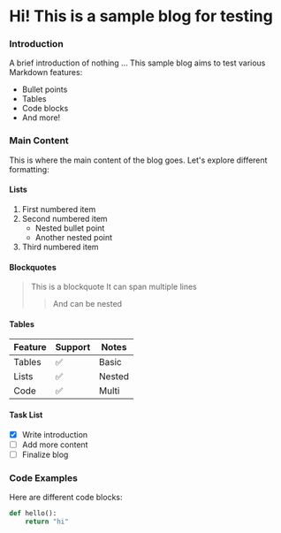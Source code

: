# Hi! This is a sample blog for testing

### Introduction

A brief introduction of nothing ... This sample blog aims to test various Markdown features:
* Bullet points
* Tables
* Code blocks
* And more!

### Main Content

This is where the main content of the blog goes. Let's explore different formatting:

#### Lists
1. First numbered item
2. Second numbered item
   * Nested bullet point
   * Another nested point
3. Third numbered item

#### Blockquotes
> This is a blockquote
> It can span multiple lines
>> And can be nested

#### Tables
| Feature | Support | Notes |
|---------|---------|-------|
| Tables  | ✅      | Basic |
| Lists   | ✅      | Nested|
| Code    | ✅      | Multi |

#### Task List
- [x] Write introduction
- [ ] Add more content
- [ ] Finalize blog

### Code Examples
Here are different code blocks:

```python
def hello():
    return "hi"